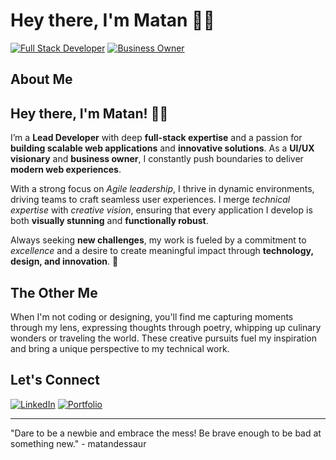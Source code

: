 # Hey there, I'm Matan 👋🏼  

[![Full Stack Developer](https://img.shields.io/badge/Full_Stack_Developer-6974ef?style=for-the-badge)](https://matandessaur.me)
[![Business Owner](https://img.shields.io/badge/Business_Owner-e03a9c?style=for-the-badge)](https://webcity.dev)

## About Me

## Hey there, I'm Matan! 👋🏼  

I’m a **Lead Developer** with deep **full-stack expertise** and a passion for **building scalable web applications** and **innovative solutions**. As a **UI/UX visionary** and **business owner**, I constantly push boundaries to deliver **modern web experiences**.

With a strong focus on *Agile leadership*, I thrive in dynamic environments, driving teams to craft seamless user experiences. I merge *technical expertise* with *creative vision*, ensuring that every application I develop is both **visually stunning** and **functionally robust**.  

Always seeking **new challenges**, my work is fueled by a commitment to *excellence* and a desire to create meaningful impact through **technology, design, and innovation**. 🚀  

## The Other Me

When I'm not coding or designing, you'll find me capturing moments through my lens, expressing thoughts through poetry, whipping up culinary wonders or traveling the world. These creative pursuits fuel my inspiration and bring a unique perspective to my technical work.

## Let's Connect

[![LinkedIn](https://img.shields.io/badge/-LinkedIn-6974ef?style=for-the-badge&logo=linkedin&logoColor=white)](https://www.linkedin.com/in/m8n-matandessaur)
[![Portfolio](https://img.shields.io/badge/-Portfolio-6974ef?style=for-the-badge)](https://matandessaur.me)

---

"Dare to be a newbie and embrace the mess! Be brave enough to be bad at something new." - matandessaur

